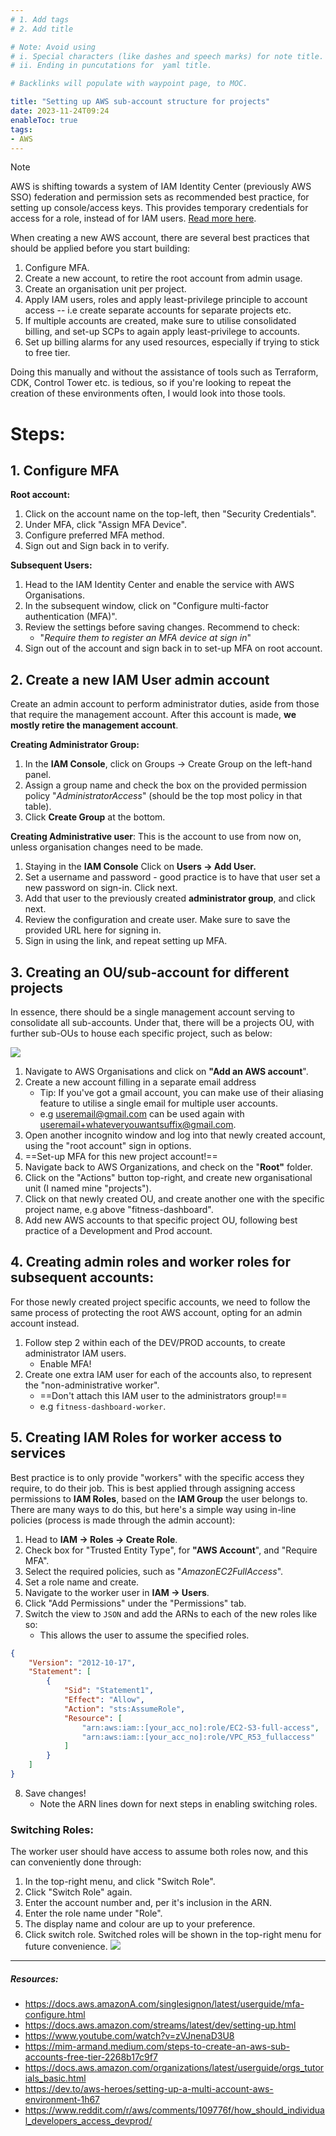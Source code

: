 ```yaml
---
# 1. Add tags
# 2. Add title

# Note: Avoid using 
# i. Special characters (like dashes and speech marks) for note title. 
# ii. Ending in puncutations for  yaml title.  

# Backlinks will populate with waypoint page, to MOC. 

title: "Setting up AWS sub-account structure for projects"
date: 2023-11-24T09:24
enableToc: true
tags:
- AWS
---
```


>[!note] 
> AWS is shifting towards a system of IAM Identity Center (previously AWS SSO) federation and permission sets as recommended best practice, for setting up console/access keys. 
> This provides temporary credentials for access for a role, instead of for IAM users. 
> [Read more here](https://docs.aws.amazon.com/cli/latest/userguide/sso-configure-profile-token.html). 


When creating a new AWS account, there are several best practices that should be applied before you start building: 
1. Configure MFA. 
2. Create a new account, to retire the root account from admin usage. 
3. Create an organisation unit per project. 
4. Apply IAM users, roles and apply least-privilege principle to account access -- i.e create separate accounts for separate projects etc. 
5. If multiple accounts are created, make sure to utilise consolidated billing, and set-up SCPs to again apply least-privilege to accounts. 
6. Set up billing alarms for any used resources, especially if trying to stick to free tier. 

Doing this manually and without the assistance of tools such as Terraform, CDK, Control Tower etc. is tedious, so if you're looking to repeat the creation of these environments often, I would look into those tools. 

# Steps:
## 1. Configure MFA
**Root account:**
1. Click on the account name on the top-left, then "Security Credentials". 
2. Under MFA, click "Assign MFA Device". 
3. Configure preferred MFA method.
4. Sign out and Sign back in to verify. 

**Subsequent Users:**
1. Head to the IAM Identity Center and enable the service with AWS Organisations. 
2. In the subsequent window, click on "Configure multi-factor authentication (MFA)".
3. Review the settings before saving changes. Recommend to check:
	- "*Require them to register an MFA device at sign in*"
4. Sign out of the account and sign back in to set-up MFA on root account. 

## 2. Create a new IAM User admin account
Create an admin account to perform administrator duties, aside from those that require the management account. After this account is made, **we mostly retire the management account**. 

**Creating Administrator Group:**
1. In the **IAM Console**, click on Groups -> Create Group on the left-hand panel. 
2. Assign a group name and check the box on the provided permission policy "*AdministratorAccess*" (should be the top most policy in that table). 
3. Click **Create Group** at the bottom. 

**Creating Administrative user**:
This is the account to use from now on, unless organisation changes need to be made. 
1. Staying in the **IAM Console** Click on **Users -> Add User.**
2. Set a username and password - good practice is to have that user set a new password on sign-in. Click next. 
3. Add that user to the previously created **administrator group**, and click next. 
4.  Review the configuration and create user. Make sure to save the provided URL here for signing in.
5. Sign in using the link, and repeat setting up MFA. 

## 3. Creating an OU/sub-account for different projects
In essence, there should be a single management account serving to consolidate all sub-accounts. Under that, there will be a projects OU, with further sub-OUs to house each specific project, such as below: 

![](Digital-Cottage/Resonance%20Journal/attachments/AWS%20Projects%20Accounts.png)

1. Navigate to AWS Organisations and click on **"Add an AWS account**". 
2. Create a new account filling in a separate email address
	- Tip: If you've got a gmail account, you can make use of their aliasing feature to utilise a single email for multiple user accounts. 
	- e.g useremail@gmail.com can be used again with useremail+whateveryouwantsuffix@gmail.com. 
3. Open another incognito window and log into that newly created account, using the "root account" sign in options. 
4. ==Set-up MFA for this new project account!==
5. Navigate back to AWS Organizations, and check on the "**Root"** folder. 
6. Click on the "Actions" button top-right, and create new organisational unit (I named mine "projects").
7. Click on that newly created OU, and create another one with the specific project name, e.g above "fitness-dashboard". 
8. Add new AWS accounts to that specific project OU, following best practice of a Development and Prod account. 

## 4. Creating admin roles and worker roles for subsequent accounts:
For those newly created project specific accounts, we need to follow the same process of protecting the root AWS account, opting for an admin account instead. 
1. Follow step 2 within each of the DEV/PROD accounts, to create administrator IAM users. 
	- Enable MFA!
2. Create one extra IAM user for each of the accounts also, to represent the "non-administrative worker". 
	- ==Don't attach this IAM user to the administrators group!==
	- e.g `fitness-dashboard-worker`. 

## 5. Creating IAM Roles for worker access to services
Best practice is to only provide "workers" with the specific access they require, to do their job.
This is best applied through assigning access permissions to **IAM Roles**, based on the **IAM Group** the user belongs to. 
There are many ways to do this, but here's a simple way using in-line policies (process is made through the admin account):

1. Head to **IAM -> Roles -> Create Role**.
2. Check box for "Trusted Entity Type", for **"AWS Account**", and "Require MFA".
3. Select the required policies, such as "*AmazonEC2FullAccess*". 
4. Set a role name and create. 
5. Navigate to the worker user in **IAM -> Users**. 
6. Click "Add Permissions" under the "Permissions" tab. 
7. Switch the view to `JSON` and add the ARNs to each of the new roles like so:
	- This allows the user to assume the specified roles. 
```json
{
	"Version": "2012-10-17",
	"Statement": [
		{
			"Sid": "Statement1",
			"Effect": "Allow",
			"Action": "sts:AssumeRole",
			"Resource": [
				"arn:aws:iam::[your_acc_no]:role/EC2-S3-full-access",
				"arn:aws:iam::[your_acc_no]:role/VPC_R53_fullaccess"
			]
		}
	]
}
```

8. Save changes! 
	- Note the ARN lines down for next steps in enabling switching roles. 

### Switching Roles: 
The worker user should have access to assume both roles now, and this can conveniently done through:
1. In the top-right menu, and click  "Switch Role". 
2. Click "Switch Role" again. 
3. Enter the account number and, per it's inclusion in the ARN. 
4. Enter the role name under "Role". 
5. The display name and colour are up to your preference. 
6. Click switch role. Switched roles will be shown in the top-right menu for future convenience. 
![](Digital-Cottage/Resonance%20Journal/attachments/Setting%20up%20AWS%20sub-account%20structure%20for%20projects.png)






---
##### Resources: 
- https://docs.aws.amazonA.com/singlesignon/latest/userguide/mfa-configure.html
- https://docs.aws.amazon.com/streams/latest/dev/setting-up.html
- https://www.youtube.com/watch?v=zVJnenaD3U8
- https://mim-armand.medium.com/steps-to-create-an-aws-sub-accounts-free-tier-2268b17c9f7
- https://docs.aws.amazon.com/organizations/latest/userguide/orgs_tutorials_basic.html
- https://dev.to/aws-heroes/setting-up-a-multi-account-aws-environment-1h67
- https://www.reddit.com/r/aws/comments/109776f/how_should_individual_developers_access_devprod/
